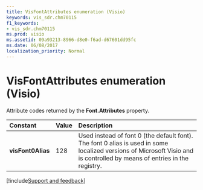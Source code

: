 ```yaml
---
title: VisFontAttributes enumeration (Visio)
keywords: vis_sdr.chm70115
f1_keywords:
- vis_sdr.chm70115
ms.prod: visio
ms.assetid: 09a93213-8966-d8e0-f6ad-d67601dd95fc
ms.date: 06/08/2017
localization_priority: Normal
---
```



# VisFontAttributes enumeration (Visio)

Attribute codes returned by the  **Font.Attributes** property.



|Constant|Value|Description|
|:-----|:-----|:-----|
| **visFont0Alias**|128|Used instead of font 0 (the default font). The font 0 alias is used in some localized versions of Microsoft Visio and is controlled by means of entries in the registry. |

[!include[Support and feedback](~/includes/feedback-boilerplate.md)]